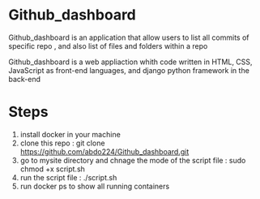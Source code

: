 # Github_dashboard
Github_dashboard is an application that allow users to list all commits of specific repo , and also list of files and folders within a repo

Github_dashboard is a web appliaction whith code written in HTML, CSS, JavaScript as front-end languages,
and django python framework in the back-end 
# Steps 

1. install docker in your machine
2. clone this repo : git clone https://github.com/abdo224/Github_dashboard.git
3. go to mysite directory and chnage the mode of the script file : sudo chmod +x script.sh 
4. run the script file : ./script.sh 
5. run docker ps to show all running containers 
